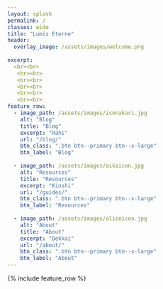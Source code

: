 ```yaml
---
layout: splash
permalink: /
classes: wide
title: "Lumis Eterne"
header:
  overlay_image: /assets/images/welcome.png
   
excerpt: 
  <br><br>
   <br><br>
   <br><br>
   <br><br>
   <br><br>
   <br><br>
feature_row:
  - image_path: /assets/images/iconakari.jpg
    alt: "Blog"
    title: "Blog"
    excerpt: "Hahi"
    url: "/blog/"
    btn_class: ".btn btn--primary btn--x-large"
    btn_label: "Blog"
    
  - image_path: /assets/images/aikaicon.jpg
    alt: "Resources"
    title: "Resources"
    excerpt: "Kinshi"
    url: "/guides/"
    btn_class: ".btn btn--primary btn--x-large"
    btn_label: "Resources"   
    
  - image_path: /assets/images/aliceicon.jpg
    alt: "About"
    title: "About"
    excerpt: "Dekkai"
    url: "/about/"
    btn_class: ".btn btn--primary btn--x-large"
    btn_label: "About"       
---
```



{% include feature_row %}

<!--
# Hello there! 

-->